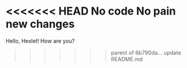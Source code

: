 <<<<<<< HEAD
No code No pain
new changes
=======
Hello, Hexlet! How are you?
>>>>>>> parent of 6b790da... update README.md
